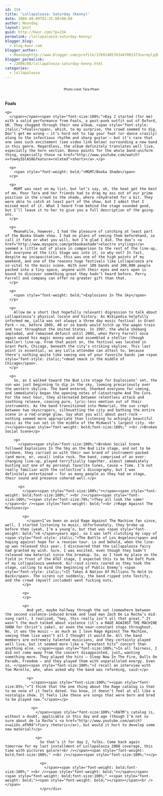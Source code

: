 ```yaml
---
id: 234
title: 'Lollapalooza: Saturday (Kenny)'
date: 2008-08-09T03:25:00+00:00
author: Moondog
layout: post
guid: http://kwur.com/?p=234
permalink: /lollapalooza-saturday-kenny/
blogger_blog:
  - blog.kwur.com
blogger_author:
  - Moondoghttp://www.blogger.com/profile/17691405763447092373noreply@blogger.com
blogger_permalink:
  - /2008/08/lollapalooza-saturday-kenny.html
categories:
  - lollapalooza
---
```

<div class="pf-content">
  <div style="text-align: center;">
    <span style="font-size:100%;"><a onblur="try {parent.deselectBloggerImageGracefully();} catch(e) {}" href="http://www.kwur.com/blog/uploaded_images/lolladay2-728929.jpg"><img style="margin: 0px auto 10px; display: block; text-align: center; cursor: pointer;" src="http://www.kwur.com/blog/uploaded_images/lolladay2-728926.jpg" alt="" border="0" /></a></span><span style="font-size:100%;"><span style="font-size:78%;">Photo cred: Tara Pham</span><br /></span>
  </div>
  
  <p>
    <span style="font-weight: bold;font-size:100%;" ><br />Foals<span style="font-weight: bold;"></p> 
    
    <p>
      </span></span><span style="font-size:100%;">Day 2 started (for me) with a solid performance from Foals, a post-punk outfit out of Oxford, UK. They chugged through their new album, <span style="font-style: italic;">Foals</span>, which, to my surprise, the crowd seemed to dig. Don’t get me wrong – it’s hard not to tap your foot (or dance crazily) along to the infectious rhythm and sharp guitar – but it’s rare that one sees such excitement (see video link below) surrounding a new band in this genre. Regardless, the album definitely translates well live, especially the horn section. Bonus points for the whole band-uniform thing, especially those <a href="http://www.youtube.com/watch?v=fow4yIblAS0&feature=related">shorts</a>.</p> 
      
      <p>
        <span style="font-weight: bold;">MGMT/Booka Shade</span>
      </p>
      
      <p>
        MGMT was next on my list, but let’s say, uh, the heat got the best of me. Poor Tara and her friends had to drag my ass out of our prime position in the crowd to the shade, where rehydrated for a bit. They were able to catch at least part of the show, but I admit that I missed most of it. What I heard from behind the stage sounded good, but I’ll leave it to her to give you a full description of the going-ons.
      </p>
      
      <p>
        Meanwhile, however, I had the pleasure of catching at least part of the Booka Shade show. I had no plans of seeing them beforehand, so call it fate or what you will, but I’m glad I did. The duo’s <a href="http://www.myspace.com/getbookashade">electro stylings</a> seemed a little out of place in comparison to the rest of the line-up, but everyone at the Citi Stage was into it, so why not? In fact, despite my incapacitation, this was one of the high points of my weekend, and one of the reasons huge festivals like Lollapalooza are so vital to the music scene. With over 100 bands and 200,000 people packed into a tiny space, anyone with their eyes and ears open is bound to discover something great they hadn’t heard before. Perry Farrell and company can offer no greater gift than that.
      </p>
      
      <p>
        <span style="font-weight: bold;">Explosions In The Sky</span>
      </p>
      
      <p>
        Allow me a short (but hopefully relevant) digression to talk about Lollapalooza’s physical locale and history. As Wikipedia helpfully informed me, Lolla was not always a three day music festival in Grant Park – no, before 2005, 40 or so bands would hitch up the wagon train and tour throughout the United States. In 1997, the whole shebang imploded, and remained defunct until 2005, when Perry Farrell once again waved his magic money wand and assembled a stellar (though smaller) line-up. From that point on, the festival was located in Grant Park, Chicago, beneath the city’s striking skyline. This last point is essential, as any Lolla attendee can attest to, because there’s nothing quite like seeing one of your favorite bands jam <span style="font-style: italic;">dead smack in the middle of Chicago</span>.
      </p>
      
      <p>
        So, as I walked toward the Bud Lite stage for Explosions’ set, the sun was just beginning to dip in the sky, looming precariously over the western skyline. The band entered, thanked everyone for coming, and immediately began the opening notes of Catastrophe And The Cure. For the next hour, they alternated between relentless attack and soothing release, coaxing pure, lyric-less emotion out of their instruments. As the band transitioned into Memorial, the sun crept between two skyscrapers, silhouetting the city and bathing the entire scene in a red-orange glow. Say what you will about post-rock – nothing seemed more appropriate than listening to achingly beautiful music as the sun set in the middle of the Midwest’s largest city. <br /></span><span style="font-weight: bold;font-size:100%;" ><br />Broken Social Scene</p> 
        
        <p>
          </span><span style="font-size:100%;">Broken Social Scene followed Explosions In The Sky on the Bud Lite stage, and not to be outdone, they carried on with their own brand of instrument-packed (and more, er, vocal) indie rock. The band, comprised of an ever-changing line-up, played terrifically together, almost immediately busting out one of my personal favorite tunes, Cause = Time. I’m not really familiar with the collective’s discography, but I was definitely entertained – for as many people as they had on stage, their sound and presence cohered well.</p> 
          
          <p>
            </span><span style="font-size:100%;"></span><span style="font-weight: bold;font-size:100%;" ><br /></span><span style="font-size:100%;"><span style="font-size:78%;">They all look the same!</span><br /><span style="font-weight: bold;"><br />Rage Against The Machine</p> 
            
            <p>
              </span>I’ve been an avid Rage Against The Machine fan since, well, I started listening to music. Unfortunately, they broke up before then (yeah, I’m a young’n, but that was <span style="font-weight: bold;">8 </span>years ago), so I was left clutching my copy of <span style="font-style: italic;">The Battle of Los Angeles</span> and hoping against hope for a reunion tour. Lo and behold, when the line-up was released this year, I discovered that the Lollapalooza fairy had granted my wish. Sure, I was excited, even though they hadn’t released new material since the breakup. So, as I took my place on the field in front of the AT&T stage, I expected this to be the Daft Punk of my Lollapalooza weekend. Air-raid sirens roared as they took the stage, calling to mind the beginning of Public Enemy’s <span style="font-style: italic;">It Takes A Nation Of Millions To Hold Us Back</span>. The sirens cut suddenly, the band ripped into Testify, and the crowd (myself included) went fucking nuts.
            </p>
            
            <p>
            </p>
            
            <p>
              And yet, maybe halfway through the set (somewhere between the second violence-induced break and lead man Zach De La Rocha’s mid-song rant), I realized, “hey, this really isn’t all that great.” It wasn’t the much talked about violence (it’s a RAGE AGAINST THE MACHINE SHOW for Christ’s sake), or even the near-constant stops throughout. No, it was the music – as much as I love Rage Against The Machine, seeing them live wasn’t all I thought it would be. All the band members are extremely talented musicians, and they certainly played well live, but it seemed more like a “greatest hits” concert than anything else. </span><span style="font-size:100%;">In all fairness, I did not come away from the concert disappointed, just… wanting something more. They played the hits – Sleep Now In The Fire, Bulls On Parade, Freedom – and they played them with unparalleled energy. Even so, </span><span style="font-size:100%;">I recall an interview with Tom Morello, who, when asked why the band was reforming, said:</p> 
              
              <p>
                </span><span style="font-size:100%;"><span style="font-size:85%;">“I think that the one thing about the Rage catalog is that to me none of it feels dated. You know, it doesn’t feel at all like a nostalgia show. It feels like these are songs that were born and bred to be played now.”</span></p> 
                
                <p>
                  </span><span style="font-size:100%;">RATM’s catalog is, without a doubt, applicable in this day and age (though I’m not so sure about de la Rocha’s <a href="http://www.youtube.com/watch?v=aiiOs_eFhM4">fiery rhetoric</a>), but would it hurt to develop some new material?</p> 
                  
                  <p>
                    So that’s it for day 2, folks. Come back again tomorrow for my last installment of Lollapalooza 2008 coverage, this time with pictures galore!<br /></span><span style="font-weight: bold;font-size:100%;" ><br /></span><span style="font-size:100%;"></p> 
                    
                    <p>
                      </span><span style="font-weight: bold;font-size:100%;" ><br /><span style="font-weight: bold;"></span></span><span style="font-weight: bold;font-size:100%;" ><span style="font-weight: bold;"><span style="font-weight: bold;"></span></span><br /></span>
                    </p></div>